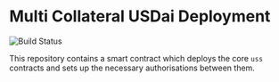 # Multi Collateral USDai Deployment
![Build Status](https://github.com/0xUSDAI/uss-deploy/actions/workflows/.github/workflows/tests.yaml/badge.svg?branch=master)

This repository contains a smart contract which deploys the core `uss` contracts and sets up the necessary authorisations between them.

